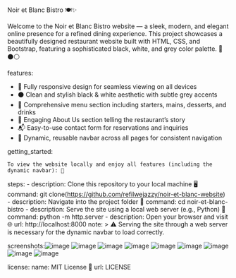 Noir et Blanc Bistro 🍽️✨

  Welcome to the Noir et Blanc Bistro website — a sleek, modern, and elegant online presence
  for a refined dining experience. This project showcases a beautifully designed restaurant website
  built with HTML, CSS, and Bootstrap, featuring a sophisticated black, white, and grey color palette. 🎨⚫⚪

features:
  - 📱 Fully responsive design for seamless viewing on all devices
  - ⚫ Clean and stylish black & white aesthetic with subtle grey accents
  - 🍴 Comprehensive menu section including starters, mains, desserts, and drinks
  - 📝 Engaging About Us section telling the restaurant’s story
  - 📬 Easy-to-use contact form for reservations and inquiries
  - 🔗 Dynamic, reusable navbar across all pages for consistent navigation

getting_started:
 
    To view the website locally and enjoy all features (including the dynamic navbar): 🚀
  steps:
    - description: Clone this repository to your local machine 🖥️
      command: git clone(https://github.com/refilwejazzy/noir-et-blanc-website)
    - description: Navigate into the project folder 📂
      command: cd noir-et-blanc-bistro
    - description: Serve the site using a local web server (e.g., Python) 🐍
      command: python -m http.server
    - description: Open your browser and visit 🌐
      url: http://localhost:8000
  note: >
    ⚠️ Serving the site through a web server is necessary for the dynamic navbar to load correctly.

screenshots:![image](https://github.com/user-attachments/assets/78963bb3-214a-4a07-92b4-3dd88d825921)
![image](https://github.com/user-attachments/assets/20d8089d-abe4-4ade-8059-3e9ffbff9421)
![image](https://github.com/user-attachments/assets/8b6b80e7-c014-4126-841b-c055caceeea5)
![image](https://github.com/user-attachments/assets/dbf97ce4-fdf3-47c6-82bb-c319058dcb56)
![image](https://github.com/user-attachments/assets/5f64dd5f-1cde-4868-b016-f02d1d31657d)
![image](https://github.com/user-attachments/assets/e6e544f5-fe85-409c-bcab-af77f53cee98)
![image](https://github.com/user-attachments/assets/308e9c6a-5f4b-4d2c-af72-6ab41249c115)
![image](https://github.com/user-attachments/assets/51498e88-bbe2-4ca2-8eb7-da8516b2a693)
![image](https://github.com/user-attachments/assets/fc5bd839-cf78-4ced-9d40-6f814648b26a)




license:
  name: MIT License 📄
  url: LICENSE
